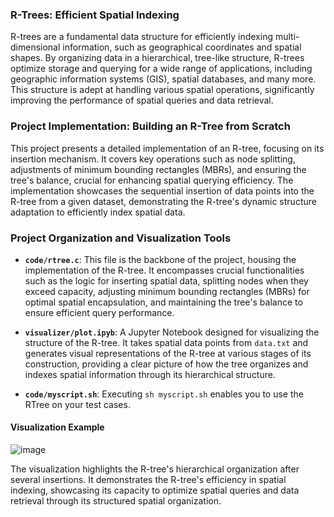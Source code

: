 ### R-Trees: Efficient Spatial Indexing

R-trees are a fundamental data structure for efficiently indexing multi-dimensional information, such as geographical coordinates and spatial shapes. By organizing data in a hierarchical, tree-like structure, R-trees optimize storage and querying for a wide range of applications, including geographic information systems (GIS), spatial databases, and many more. This structure is adept at handling various spatial operations, significantly improving the performance of spatial queries and data retrieval.

### Project Implementation: Building an R-Tree from Scratch

This project presents a detailed implementation of an R-tree, focusing on its insertion mechanism. It covers key operations such as node splitting, adjustments of minimum bounding rectangles (MBRs), and ensuring the tree's balance, crucial for enhancing spatial querying efficiency. The implementation showcases the sequential insertion of data points into the R-tree from a given dataset, demonstrating the R-tree's dynamic structure adaptation to efficiently index spatial data.

### Project Organization and Visualization Tools

- **`code/rtree.c`**: This file is the backbone of the project, housing the implementation of the R-tree. It encompasses crucial functionalities such as the logic for inserting spatial data, splitting nodes when they exceed capacity, adjusting minimum bounding rectangles (MBRs) for optimal spatial encapsulation, and maintaining the tree's balance to ensure efficient query performance.

- **`visualizer/plot.ipyb`**: A Jupyter Notebook designed for visualizing the structure of the R-tree. It takes spatial data points from `data.txt` and generates visual representations of the R-tree at various stages of its construction, providing a clear picture of how the tree organizes and indexes spatial information through its hierarchical structure.

- **`code/myscript.sh`**: Executing `sh myscript.sh` enables you to use the RTree on your test cases.

#### Visualization Example

![image](https://github.com/risingPhoenix7/R-Tree-Guttman/assets/96655704/08d7e809-8886-40fd-9db7-34c3c665a5b3)


The visualization highlights the R-tree's hierarchical organization after several insertions. It demonstrates the R-tree's efficiency in spatial indexing, showcasing its capacity to optimize spatial queries and data retrieval through its structured spatial organization.
